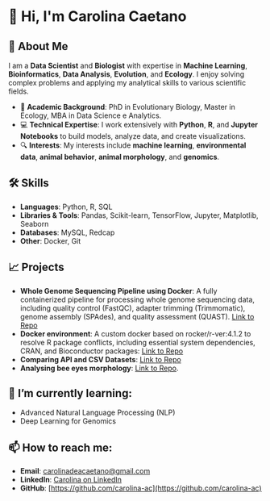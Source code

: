# 👋 Hi, I'm Carolina Caetano

## 🚀 About Me
I am a **Data Scientist** and **Biologist** with expertise in **Machine Learning**, **Bioinformatics**, **Data Analysis**, **Evolution**, and **Ecology**. I enjoy solving complex problems and applying my analytical skills to various scientific fields.

- 🔬 **Academic Background**: PhD in Evolutionary Biology, Master in Ecology, MBA in Data Science e Analytics.
- 💻 **Technical Expertise**: I work extensively with **Python**, **R**, and **Jupyter Notebooks** to build models, analyze data, and create visualizations.
- 🔍 **Interests**: My interests include **machine learning**, **environmental data**, **animal behavior**, **animal morphology**, and **genomics**.

## 🛠 Skills
- **Languages**: Python, R, SQL
- **Libraries & Tools**: Pandas, Scikit-learn, TensorFlow, Jupyter, Matplotlib, Seaborn
- **Databases**: MySQL, Redcap
- **Other**: Docker, Git

## 📈 Projects
- **Whole Genome Sequencing Pipeline using Docker**: A fully containerized pipeline for processing whole genome sequencing data, including quality control (FastQC), adapter trimming (Trimmomatic), genome assembly (SPAdes), and quality assessment (QUAST). [Link to Repo](https://github.com/carolina-ac/wgs_dockerfile)
- **Docker environment**: A custom docker based on rocker/r-ver:4.1.2 to resolve R package conflicts, including essential system dependencies, CRAN, and Bioconductor packages:  [Link to Repo](https://github.com/carolina-ac/docker_r_analysis)
- **Comparing API and CSV Datasets**: [Link to Repo](https://github.com/carolina-ac/comparing_api_and_csv_datasets)
- **Analysing bee eyes morphology**: [Link to Repo](https://github.com/carolina-ac/bee_eyes).
  
## 🌱 I’m currently learning:
- Advanced Natural Language Processing (NLP)
- Deep Learning for Genomics

## 📫 How to reach me:
- **Email**: carolinadeacaetano@gmail.com
- **LinkedIn**: [Carolina on LinkedIn](https://www.linkedin.com/in/carolina-caetano-079568156/)
- **GitHub**: [https://github.com/carolina-ac](https://github.com/carolina-ac)




